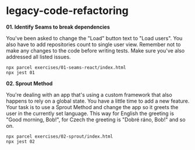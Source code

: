 # legacy-code-refactoring

**01. Identify Seams to break dependencies**

You've been asked to change the "Load" button text to "Load users". You also have to add repositories count to single user view. Remember not to make any changes to the code before writing tests. Make sure you've also addressed all listed issues.

    npx parcel exercises/01-seams-react/index.html
    npx jest 01

**02. Sprout Method**

You're dealing with an app that's using a custom framework that also happens to rely on a global state. You have a little time to add a new feature. Your task is to use a Sprout Method and change the app so it greets the user in the currently set language. This way for English the greeting is "Good morning, Bob!", for Czech the greeting is "Dobré ráno, Bob!" and so on.

    npx parcel exercises/02-sprout/index.html
    npx jest 02

